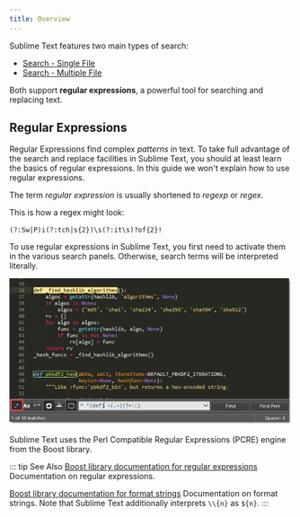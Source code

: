```yaml
---
title: Overview
---
```


Sublime Text features
two main types of search:

- [Search - Single File](./search-and-replace-single.md)
- [Search - Multiple File](./search-and-replace-multiple.md)

Both support **regular expressions**,
a powerful tool for searching and replacing text.

## Regular Expressions

Regular Expressions find complex *patterns* in text.
To take full advantage
of the search and replace facilities in Sublime Text,
you should at least learn
the basics of regular expressions.
In this guide
we won't explain how to use regular expressions.

The term *regular expression*
is usually shortened to *regexp* or *regex*.

This is how a regex might look:

```regex
(?:Sw|P)i(?:tch|s{2})\s(?:it\s)?of{2}!
```

To use regular expressions in Sublime Text,
you first need to activate them in
the various search panels.
Otherwise, search terms will be interpreted literally.

![Search and Replace](../images/search-and-replace-regex-sample.png)

Sublime Text uses the
Perl Compatible Regular Expressions (PCRE) engine
from the Boost library.

::: tip See Also
[Boost library documentation for regular expressions](https://www.boost.org/doc/libs/release/libs/regex/doc/html/boost_regex/syntax/perl_syntax.html)
	Documentation on regular expressions.

[Boost library documentation for format strings](https://www.boost.org/doc/libs/release/libs/regex/doc/html/boost_regex/format/perl_format.html)
	Documentation on format strings. Note that Sublime Text additionally interprets `\\{n}` as `${n}`.
:::